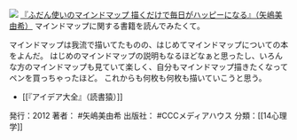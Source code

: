 
[![](https://images-fe.ssl-images-amazon.com/images/I/51XZIzAy2JL._SL160_.jpg)](http://www.amazon.co.jp/exec/obidos/ASIN/4484122200/choiyaki81-22/ref=nosim)
[『ふだん使いのマインドマップ 描くだけで毎日がハッピーになる』（矢嶋美由希）](http://www.amazon.co.jp/exec/obidos/ASIN/4484122200/choiyaki81-22/ref=nosim)
マインドマップに関する書籍を読んでみたくて。

マインドマップは我流で描いてたものの、はじめてマインドマップについての本をよんだ。
はじめのマインドマップの説明もなるほどなぁと思ったし、いろんな方のマインドマップも見ていて楽しく、自分もマインドマップ描きたくなってペンを買っちゃったほど。
これからも何枚も何枚も描いていこうと思う。

- [[『アイデア大全』（読書猿）]]

発行：2012
著者： #矢嶋美由希
出版社： #CCCメディアハウス
分類：[[14心理学]]